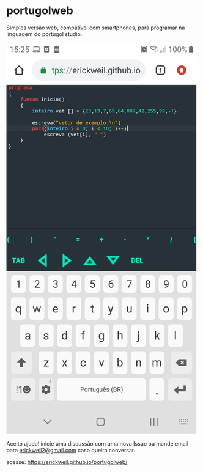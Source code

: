 # portugolweb
Simples versão web, compatível com smartphones, para programar na linguagem do portugol studio.

![Site no celular](celular.jpeg)


Aceito ajuda! 
  inicie uma discussão com uma nova Issue ou mande email para erickweil2@gmail.com caso queira conversar.

acesse: <a>https://erickweil.github.io/portugolweb/</a>
